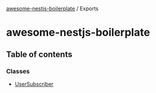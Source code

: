 [awesome-nestjs-boilerplate](README.md) / Exports

# awesome-nestjs-boilerplate

## Table of contents

### Classes

- [UserSubscriber](classes/UserSubscriber.md)
